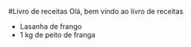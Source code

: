 #Livro de receitas
Olá, bem vindo ao livro de receitas
 - Lasanha de frango
 - 1 kg de peito de franga

